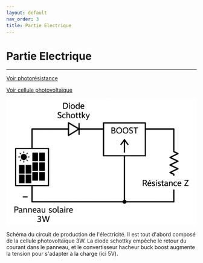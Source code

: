 ```yaml
---
layout: default
nav_order: 3
title: Partie Electrique
---
```


# Partie Electrique
---

[Voir photorésistance](photores.md)

[Voir cellule photovoltaïque](cellule_ph.md)

![Circuit](Images/circuit1.png)

Schéma du circuit de production de l'électricité. Il est tout d'abord composé de la cellule photovoltaïque 3W. La diode schottky empêche le retour du courant dans le panneau, et le convertisseur hacheur buck boost augmente la tension pour s'adapter à la charge (ici 5V).